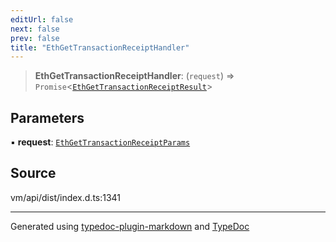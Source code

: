 ```yaml
---
editUrl: false
next: false
prev: false
title: "EthGetTransactionReceiptHandler"
---
```


> **EthGetTransactionReceiptHandler**: (`request`) => `Promise`\<[`EthGetTransactionReceiptResult`](/generated/type-aliases/ethgettransactionreceiptresult/)\>

## Parameters

▪ **request**: [`EthGetTransactionReceiptParams`](/generated/type-aliases/ethgettransactionreceiptparams/)

## Source

vm/api/dist/index.d.ts:1341

***
Generated using [typedoc-plugin-markdown](https://www.npmjs.com/package/typedoc-plugin-markdown) and [TypeDoc](https://typedoc.org/)
